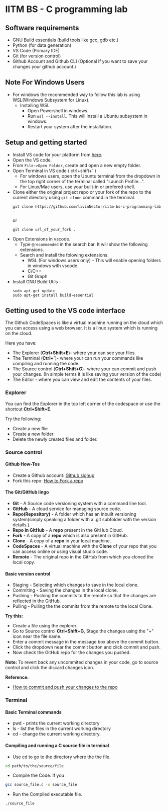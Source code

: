# IITM BS - C programming lab

## Software requirements
- GNU Build essentials (build tools like gcc, gdb etc.)
- Python (for data generation)
- VS Code (Primary IDE)
- Git (for version control)
- Github Account and Github CLI (Optional if you want to save your changes your github account.)

## Note For Windows Users
- For windows the recommended way to follow this lab is using WSL(Windows Subsystem for Linux). 
  - Installing WSL
    - Open Powershell in windows.
    - Run `wsl --install`. This will install a Ubuntu subsystem in windows.
    - Restart your system after the installation.
  

## Setup and getting started
- Install VS code for your platform from [here](https://code.visualstudio.com/download#).
- Open the VS code.
- From `File->Open Folder`, create and open a new empty folder.
- Open Terminal in VS code ( ctrl+shift+` )
  - For windows users, open the Ubuntu terminal from the dropdown in the top right corner of the terminal called "Launch Profile...".
  - For Linux/Mac users, use your built-in or prefered shell.
- Clone either the original project repo or your fork of the repo to the current directory using `git clone` command in the terminal.
  ```
  git clone https://github.com/livinNector/iitm-bs-c-programming-lab .
  ```
  or
  ```
  git clone url_of_your_fork .
  ```
- Open Extensions in vscode.
  - Type `@recommended` in the search bar. It will show the following extensions.
  - Search and install the folowing extensions.
    - WSL (For windows users only) - This will enable opening folders in windows with vscode.
    - C/C++ 
    - Git Graph
- Install GNU Build Utils
    ```
    sudo apt-get update
    sudo apt-get install build-essential
    ```

## Getting used to the VS code interface

The Github CodeSpaces is like a virtual machine running on the cloud which you can access using a web browser. It is a linux system which is running on the cloud. 

Here you have:
- The Explorer (**Ctrl+Shift+E**)- where your can see your files. 
- The Terminal (**Ctrl+`**)- where your can run your commands like compiling and running the code.
- The Source control (**Ctrl+Shift+G**)- where your can commit and push your changes. (In simple terms it is like saving your version of the code)
- The Editor - where you can view and edit the contents of your files.

### Explorer

You can find the Explorer in the top left corner of the codespace or use the shortcut **Ctrl+Shift+E**.

Try the following:
- Create a new flie
- Create a new folder
- Delete the newly created files and folder.

### Source control

#### Github How-Tos

- Create a Github account: [Github signup](https://github.com/signup)
- Fork this repo: [How to Fork a repo](https://docs.github.com/en/get-started/quickstart/fork-a-repo#forking-a-repository)

#### The Git/GitHub lingo
- **Git** - A Source code versioning system with a command line tool.
- **GitHub** - A cloud service for managing source code.
- **Repo(Repository)** - A folder which has an inbuilt versioning system(simply speaking a folder with a .git subfolder with the version details.).
- **Repo in GitHub** - A **repo** present in the GitHub Cloud.
- **Fork** - A copy of a **repo** which is also present in GitHub.
- **Clone** - A copy of a **repo** in your local machine.
- **CodeSpaces** - A virtual machine with the **Clone** of your repo that you can access online or using visual studio code.
- **Remote** - The original repo in the GitHub from which you cloned the local copy.

#### Basic version control

- Staging - Selecting which changes to save in the local clone.
- Commiting - Saving the changes in the local clone.
- Pushing - Pushing the commits to the remote so that the changes are reflected in the GitHub.
- Pulling - Pulling the the commits from the remote to the local Clone.

**Try this:**  
- Create a file using the explorer.
- Go to Source control **Ctrl+Shift+G**, Stage the changes using the "+" icon near the file name.
- Enter a commit message in the message box above the commit button.
- Click the dropdown near the commit button and click commit and push.
- Now check the GitHub repo for the changes you pushed.

**Note:** To revert back any uncommited changes in your code, go to source control and click the discard changes icon.

**Reference:**  
- [How to commit and push your changes to the repo](https://docs.github.com/en/codespaces/developing-in-a-codespace/using-source-control-in-your-codespace#committing-your-changes)


### Terminal 

#### Basic Terminal commands
- pwd - prints the current working directory
- ls - list the files in the current working directory
- cd - change the current working directory.

#### Compiling and running a C source file in terminal
- Use cd to go to the directory where the the file.
```bash
cd path/to/the/source/file
```
- Compile the Code. If you
```bash
gcc source_file.c -o source_file
```

- Run the Compiled executable file.
```bash
./source_file
```

